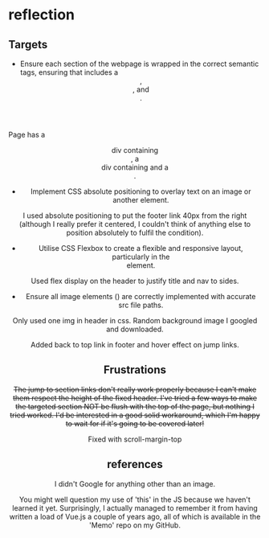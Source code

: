 # reflection

## Targets

- Ensure each section of the webpage is wrapped in the correct semantic tags, ensuring that includes a <header>, <nav>, and <footer>.

Page has a <header> div containing <nav>, a <main> div containing <sections> and a <footer>.

- Implement CSS absolute positioning to overlay text on an image or another element.

I used absolute positioning to put the footer link 40px from the right (although I really prefer it centered, I couldn't think of anything else to position absolutely to fulfil the condition).

- Utilise CSS Flexbox to create a flexible and responsive layout, particularly in the <nav> element.

Used flex display on the header to justify title and nav to sides.

- Ensure all image elements (<img>) are correctly implemented with accurate src file paths.

Only used one img in header in css. Random background image I googled and downloaded.

Added back to top link in footer and hover effect on jump links.

## Frustrations

~~The jump to section links don't really work properly because I can't make them respect the height of the fixed header. I've tried a few ways to make the targeted section NOT be flush with the top of the page, but nothing I tried worked. I'd be interested in a good solid workaround, which I'm happy to wait for if it's going to be covered later!~~

Fixed with scroll-margin-top

# references

I didn't Google for anything other than an image.

You might well question my use of 'this' in the JS because we haven't learned it yet. Surprisingly, I actually managed to remember it from having written a load of Vue.js a couple of years ago, all of which is available in the 'Memo' repo on my GitHub.
